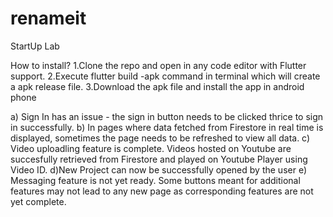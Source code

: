 # renameit
StartUp Lab

How to install?
1.Clone the repo and open in any code editor with Flutter support.
2.Execute flutter build -apk command in terminal which will create a apk release file. 
3.Download the apk file and install the app in android phone

a) Sign In has an issue - the sign in button needs to be clicked thrice to sign in successfully.
b) In pages where data fetched from Firestore in real time is displayed, sometimes the page needs to be refreshed to view all data.
c) Video uploadling feature is complete. Videos hosted on Youtube are succesfully retrieved from Firestore and played on Youtube Player using Video ID.
d)New Project can now be successfully opened by the user
e) Messaging feature is not yet ready. Some buttons meant for additional features may not lead to any new page as corresponding features are not yet complete.
